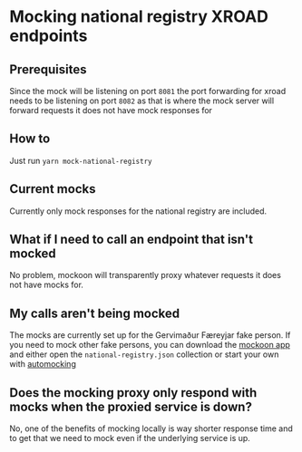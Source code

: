 # Mocking national registry XROAD endpoints

## Prerequisites

Since the mock will be listening on port `8081` the port forwarding for xroad needs to be listening on port `8082` as that is where the mock server will forward requests it does not have mock responses for

## How to

Just run `yarn mock-national-registry`

## Current mocks

Currently only mock responses for the national registry are included.

## What if I need to call an endpoint that isn't mocked

No problem, mockoon will transparently proxy whatever requests it does not have mocks for.

## My calls aren't being mocked

The mocks are currently set up for the Gervimaður Færeyjar fake person. If you need to mock other fake persons, you can download the [mockoon app](https://mockoon.com/download/) and either open the `national-registry.json` collection or start your own with [automocking](https://mockoon.com/docs/latest/logging-and-recording/auto-mocking-and-recording/)

## Does the mocking proxy only respond with mocks when the proxied service is down?

No, one of the benefits of mocking locally is way shorter response time and to get that we need to mock even if the underlying service is up.
